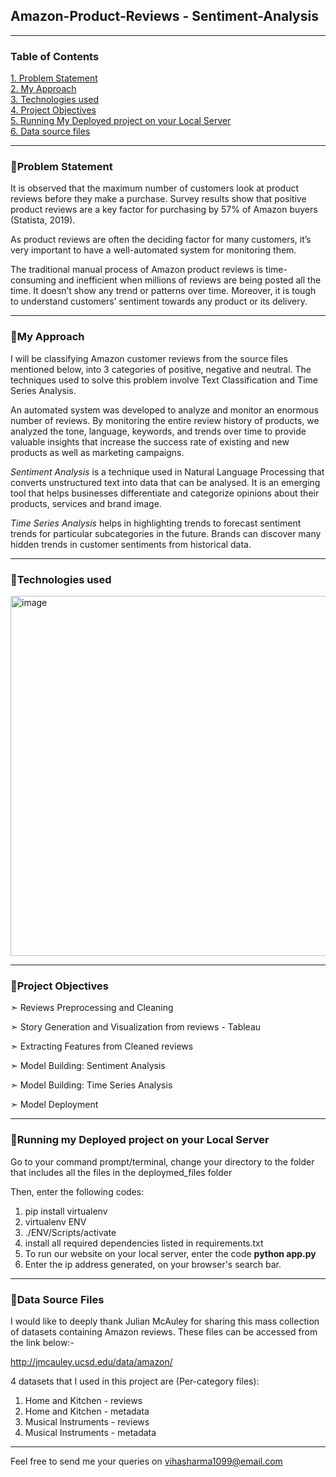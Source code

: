 ## Amazon-Product-Reviews - Sentiment-Analysis

---

### **Table of Contents**

[1. Problem Statement](#problem-statement)   
[2. My Approach](#my-approach)   
[3. Technologies used](#technologies-used)   
[4. Project Objectives](#project-objectives)   
[5. Running My Deployed project on your Local Server](#running-my-deployed-project-on-your-local-server)   
[6. Data source files](#data-source-files)

---
### **🔹Problem Statement**

It is observed that the maximum number of customers look at product reviews before they make a purchase. Survey results show that positive product reviews are a key factor for purchasing by 57% of Amazon buyers (Statista, 2019). 

As product reviews are often the deciding factor for many customers, it’s very important to have a well-automated system for monitoring them.

The traditional manual process of Amazon product reviews is time-consuming and inefficient when millions of reviews are being posted all the time. It doesn’t show any trend or patterns over time. Moreover, it is tough to understand customers’ sentiment towards any product or its delivery.

---

### **🔹My Approach**

I will be classifying Amazon customer reviews from the source files mentioned below, into 3 categories of positive, negative and neutral. The techniques used to solve this problem involve Text Classification and Time Series Analysis.  

An automated system was developed to analyze and monitor an enormous number of reviews. By monitoring the entire review history of products, we analyzed the tone, language, keywords, and trends over time to provide valuable insights that increase the success rate of existing and new products as well as marketing campaigns. 

*Sentiment Analysis* is a technique used in Natural Language Processing that converts unstructured text into data that can be analysed. It is an emerging tool that helps businesses differentiate and categorize opinions about their products, services and brand image.

*Time Series Analysis* helps in highlighting trends to forecast sentiment trends for particular subcategories in the future. Brands can discover many hidden trends in customer sentiments from historical data.

---

### **🔹Technologies used**

<img width="576" alt="image" src="https://user-images.githubusercontent.com/106082126/206910501-2117e9e8-b694-4872-b618-d28503ff3e3f.png">

---

### **🔹Project Objectives**

➣ Reviews Preprocessing and Cleaning

➣ Story Generation and Visualization from reviews - Tableau

➣ Extracting Features from Cleaned reviews

➣ Model Building: Sentiment Analysis

➣ Model Building: Time Series Analysis

➣ Model Deployment

---

### **🔹Running my Deployed project on your Local Server**

Go to your command prompt/terminal, change your directory to the folder that includes all the files in the deploymed_files folder 

Then, enter the following codes:

1. pip install virtualenv
2. virtualenv ENV
3. ./ENV/Scripts/activate
4. install all required dependencies listed in requirements.txt
5. To run our website on your local server, enter the code **python app.py**
6. Enter the ip address generated, on your browser's search bar. 

---

### **🔹Data Source Files**

I would like to deeply thank Julian McAuley for sharing this mass collection of datasets containing Amazon reviews. These files can be accessed from the link below:-

http://jmcauley.ucsd.edu/data/amazon/

4 datasets that I used in this project are (Per-category files):

1. Home and Kitchen - reviews 
2. Home and Kitchen - metadata
3. Musical Instruments - reviews
4. Musical Instruments - metadata

---

Feel free to send me your queries on <vihasharma1099@email.com>
